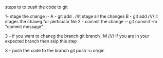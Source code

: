 steps to to push the code to git 

1- stage the change :-
   A - git add . //it stage all the changes 
   B - git add <filename>  //// it stages the chaneg for perticular file 
2 - commit the change :-
   git commit -m "commit message"

3 - if you want to chaneg the branch
    git branch -M <branch name>  //// if you are in your expected branch then skip this step

3 - push the code to the branch 
    git push -u origin <branch name>